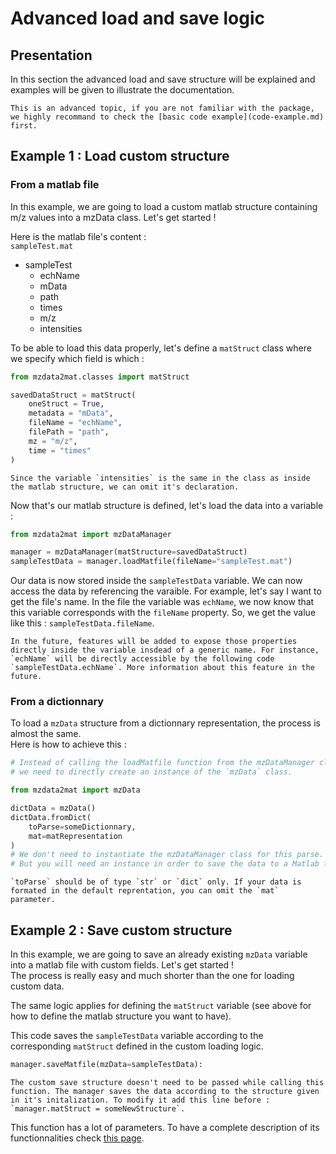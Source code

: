 # Advanced load and save logic

## Presentation
In this section the advanced load and save structure will be explained and examples will be given to illustrate the documentation.

```{warning}
This is an advanced topic, if you are not familiar with the package, we highly recommand to check the [basic code example](code-example.md) first.
```

## Example 1 : Load custom structure

### From a matlab file
In this example, we are going to load a custom matlab structure containing m/z values into a mzData class. Let's get started !

Here is the matlab file's content :<br>
`sampleTest.mat`
- sampleTest
    - echName
    - mData
    - path
    - times
    - m/z
    - intensities

To be able to load this data properly, let's define a `matStruct` class where we specify which field is which :
```python
from mzdata2mat.classes import matStruct

savedDataStruct = matStruct(
    oneStruct = True,
    metadata = "mData",
    fileName = "echName",
    filePath = "path",
    mz = "m/z",
    time = "times"
)
```
```{tip}
Since the variable `intensities` is the same in the class as inside the matlab structure, we can omit it's declaration.
```

Now that's our matlab structure is defined, let's load the data into a variable :
```python
from mzdata2mat import mzDataManager

manager = mzDataManager(matStructure=savedDataStruct)
sampleTestData = manager.loadMatfile(fileName="sampleTest.mat")

```
Our data is now stored inside the `sampleTestData` variable. We can now access the data by referencing the varaible. For example, let's say I want to get the file's name. In the file the variable was `echName`, we now know that this variable corresponds with the `fileName` property. So, we get the value like this : `sampleTestData.fileName`. 

```{admonition} Teaser !
In the future, features will be added to expose those properties directly inside the variable insdead of a generic name. For instance, `echName` will be directly accessible by the following code `sampleTestData.echName`. More information about this feature in the future.
```

### From a dictionnary
To load a `mzData` structure from a dictionnary representation, the process is almost the same.<br>
Here is how to achieve this :
```python
# Instead of calling the loadMatfile function from the mzDataManager class,
# we need to directly create an instance of the `mzData` class.

from mzdata2mat import mzData

dictData = mzData()
dictData.fromDict(
    toParse=someDictionnary,
    mat=matRepresentation
)
# We don't need to instantiate the mzDataManager class for this parse.
# But you will need an instance in order to save the data to a Matlab file.
```

```{warning}
`toParse` should be of type `str` or `dict` only. If your data is formated in the default reprentation, you can omit the `mat` parameter.
```

## Example 2 : Save custom structure
In this example, we are going to save an already existing `mzData` variable into a matlab file with custom fields. Let's get started !<br>
The process is really easy and much shorter than the one for loading custom data.

The same logic applies for defining the `matStruct` variable (see above for how to define the matlab structure you want to have).

This code saves the `sampleTestData` variable according to the corresponding `matStruct` defined in the custom loading logic.

```python
manager.saveMatfile(mzData=sampleTestData):
```

```{tip}
The custom save structure doesn't need to be passed while calling this function. The manager saves the data according to the structure given in it's initalization. To modify it add this line before : `manager.matStruct = someNewStructure`.
```

This function has a lot of parameters. To have a complete description of its functionnalities check [this page](mzDataManager.md#savematfile).